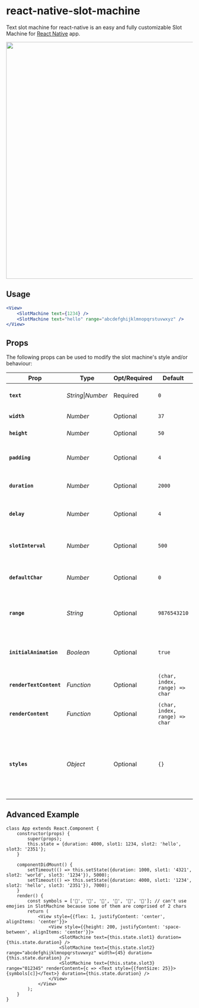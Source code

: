 # react-native-slot-machine
Text slot machine for react-native is an easy and fully customizable Slot Machine for [React Native](https://facebook.github.io/react-native/) app.

<p align="center">
    <img src="https://user-images.githubusercontent.com/3952700/30516749-919f13e6-9b50-11e7-9e37-c852234e1e58.gif" height="640px" />
</p>

## Usage

```jsx
<View>
    <SlotMachine text={1234} />
    <SlotMachine text="hello" range="abcdefghijklmnopqrstuvwxyz" />
</View>
```
## Props
The following props can be used to modify the slot machine's style and/or behaviour:

| Prop | Type | Opt/Required | Default | Note |
|---|---|---|---|---|
|__`text`__|_String_\|_Number_|Required|`0`| The text the slot machine animates to.
|__`width`__|_Number_|Optional|`37`| The width of each slot.
|__`height`__|_Number_|Optional|`50`| The height of each slot.
|__`padding`__|_Number_|Optional|`4`|minimum number of slots. Added slots will be filled with 'defaultChar'
|__`duration`__|_Number_|Optional|`2000`|The total time of the animation of all the slots.
|__`delay`__|_Number_|Optional|`4`|Time to wait since componentDidMount until animation begins.
|__`slotInterval`__|_Number_|Optional|`500`|The added animation time per slot. last slot animation time = 'duration'.
|__`defaultChar`__|_Number_|Optional|`0`|The default character to be used until animation starts & with 'padding'
|__`range`__|_String_|Optional|`9876543210`|The range of characters to be used when animating the slot machine.
|__`initialAnimation`__|_Boolean_|Optional|`true`|Should initial animation be activated or only subsequent text changes animations
|__`renderTextContent`__|_Function_|Optional|`(char, index, range) => char`|Allows replacing the inner content of the Text element
|__`renderContent`__|_Function_|Optional|`(char, index, range) => char`|Allows replacing the entire Text element with your own implementation
|__`styles`__|_Object_|Optional|`{}`|Allows overriding each of the inner components (container, slotWrapper, slotInner, innerBorder, outerBorder, overlay, text)

## Advanced Example

```
class App extends React.Component {
    constructor(props) {
        super(props);
        this.state = {duration: 4000, slot1: 1234, slot2: 'hello', slot3: '2351'};
    }

    componentDidMount() {
        setTimeout(() => this.setState({duration: 1000, slot1: '4321', slot2: 'world', slot3: '1234'}), 5000);
        setTimeout(() => this.setState({duration: 4000, slot1: '1234', slot2: 'hello', slot3: '2351'}), 7000);
    }
    render() {
        const symbols = ['🍏', '🍎', '🍐', '🍊', '🍋', '🍌']; // can't use emojies in SlotMachine because some of them are comprised of 2 chars
        return (
            <View style={{flex: 1, justifyContent: 'center', alignItems: 'center'}}>
                <View style={{height: 200, justifyContent: 'space-between', alignItems: 'center'}}>
                    <SlotMachine text={this.state.slot1} duration={this.state.duration} />
                    <SlotMachine text={this.state.slot2} range="abcdefghijklmnopqrstuvwxyz" width={45} duration={this.state.duration} />
                    <SlotMachine text={this.state.slot3} range="012345" renderContent={c => <Text style={{fontSize: 25}}>{symbols[c]}</Text>} duration={this.state.duration} />
                </View>
            </View>
        );
    }
}
```